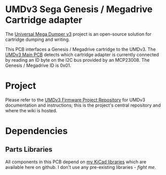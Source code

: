 # UMDv3 Sega Genesis / Megadrive Cartridge adapter
The [Universal Mega Dumper v3](https://github.com/db-electronics/UMDv3) project is an open-source solution for cartridge dumping and writing. 

This PCB interfaces a Genesis / Megadrive cartridge to the UMDv3. The [UMDv3 Main PCB](https://github.com/db-electronics/UMDv3-kicad) detects which cartridge adapter is currently connected by reading an ID byte on the I2C bus provided by an MCP23008. The Genesis / Megadrive ID is 0x01.

# Project
Please refer to the [UMDv3 Firmware Project Repository](https://github.com/db-electronics/UMDv3) for UMDv3 documentation and instructions; this is the project's central repository and where the wiki is hosted.

# Dependencies
## Parts Libraries
All components in this PCB depend on [my KiCad libraries](https://github.com/db-electronics/kicadlib) which are available here on github. I don't use any pre-existing libraries - *fight me*.
